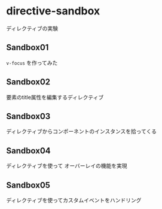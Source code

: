 # directive-sandbox
ディレクティブの実験

## Sandbox01
`v-focus` を作ってみた

## Sandbox02
要素のtitle属性を編集するディレクティブ

## Sandbox03
ディレクティブからコンポーネントのインスタンスを拾ってくる

## Sandbox04
ディレクティブを使って オーバーレイの機能を実現

## Sandbox05
ディレクティブを使ってカスタムイベントをハンドリング
